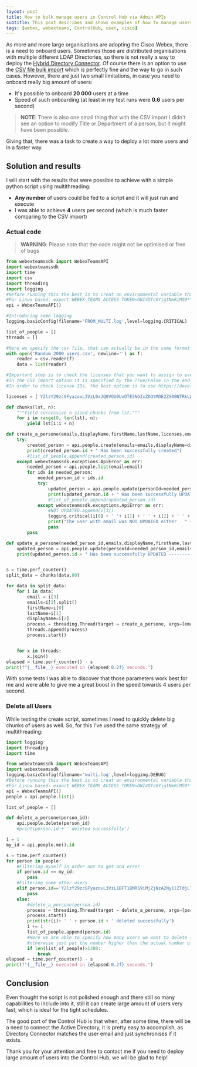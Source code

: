 ```yaml
---
layout: post
title: How to bulk manage users in Control Hub via Admin APIs
subtitle: This post describes and shows examples of how to manage users via the Cisco Webex Control Hub Admin APIs.
tags: [webex, webexteams, ControlHub, user, cisco]
---
```

As more and more large organisations are adopting the Cisco Webex, there is a need to onboard users. Sometimes those are distributed organisations with multiple different LDAP Directories, so there is not really a way to deploy the [Hybrid Directory Connector](https://www.cisco.com/c/en/us/td/docs/voice_ip_comm/cloudCollaboration/spark/hybridservices/directoryconnector/cmgt_b_directory-connector-guide-admins/cmgt_b_directory-connector-guide-admins_chapter_01001.html). Of course there is an option to use the [CSV file bulk import](https://help.webex.com/en-us/nlkiw8e/Add-Multiple-Users-in-Cisco-Webex-Control-Hub-with-the-CSV-Template) which is perfectly fine and the way to go in such cases. However, there are just two small limitations, in case you need to onboard really big amount of users:
* It's possible to onboard **20 000** users at a time
* Speed of such onboarding (at least in my test runs were **0.6** users per second)

> **NOTE**: There is also one small thing that with the CSV import I didn't see an option to modify Title or Department of a person, but it might have been possible.

Giving that, there was a task to create a way to deploy a lot more users and in a faster way.


## Solution and results

I will start with the results that were possible to achieve with a simple python script using multithreading:
* **Any number** of users could be fed to a script and it will just run and execute
* I was able to achieve **4** users per second (which is much faster comparing to the CSV import)

### Actual code

> **WARNING**: Please note that the code might not be optimised or free of bugs

```python
from webexteamssdk import WebexTeamsAPI
import webexteamssdk
import time
import csv
import threading
import logging
#Before running this the best is to creat an environmental variable that will contain your token
#For Linux based: export WEBEX_TEAMS_ACCESS_TOKEN=OWI4OTc0YjgtNmRiMS0*********
api = WebexTeamsAPI()

#Introducing some logging
logging.basicConfig(filename='FROM_MULTI.log',level=logging.CRITICAL)

list_of_people = []
threads = []

#Here we specify the csv file, that can actually be in the same format that exported from the Control Hub
with open('Random_2000_users.csv', newline='') as f:
    reader = csv.reader(f)
    data = list(reader)

#Important step is to check the licenses that you want to assign to every users
#In the CSV import option it is specified by the True/False in the end columns
#In order to check license IDs, the best option is to use https://developer.webex.com/docs/api/v1/licenses/list-licenses

licenses = ['Y2lzY29zcGFyazovL3VzL0xJQ0VOU0UvOTE5NGIxZDQtMDE2ZS00NTRkLWFhNjgtMzRmZDU4NTdlZjJhOkVFXzEzZDhjMTlmLTY5OWEtNDY4ZC04YmQ0LTRhODZhMzM1OGI2MV9vbmJvYXJkdGVzdGluZy53ZWJleC5jb20','Y2lzY29zcGFyazovL3VzL0xJQ0VOU0UvOTE5NGIxZDQtMDE2ZS00NTRkLWFhNjgtMzRmZDU4NTdlZjJhOkNNUl82ZTAxN2U2OC0zZDgyLTQ2YTctYjc3Yy1lMmFjMTAxM2Y4ZmJfb25ib2FyZHRlc3Rpbmcud2ViZXguY29t','Y2lzY29zcGFyazovL3VzL0xJQ0VOU0UvOTE5NGIxZDQtMDE2ZS00NTRkLWFhNjgtMzRmZDU4NTdlZjJhOk1TX2VkMTFjNTA0LTljNjAtNDFlMS1iNjMxLTM1MzM2NTg2NGFjMw','Y2lzY29zcGFyazovL3VzL0xJQ0VOU0UvOTE5NGIxZDQtMDE2ZS00NTRkLWFhNjgtMzRmZDU4NTdlZjJhOkNGXzZjMzRjMDhjLWU5MTMtNDJjYi05OTQ5LTczY2MzOGRjMWYxMQ']

def chunks(lst, n):
    """Yield successive n-sized chunks from lst."""
    for i in range(0, len(lst), n):
        yield lst[i:i + n]

def create_a_persone(emails,displayName,firstName,lastName,licenses,email):
    try:
        created_person = api.people.create(emails=emails,displayName=displayName,firstName=firstName,lastName=lastName,licenses=licenses)
        print(created_person.id + " Has been successfully created")
        #list_of_people.append(created_person.id)
    except webexteamssdk.exceptions.ApiError as err:
        needed_person = api.people.list(email=email)
        for ids in needed_person:
            needed_person_id = ids.id
            try:
                updated_person = api.people.update(personId=needed_person_id,emails=emails,displayName=displayName,firstName=firstName,lastName=lastName,licenses=licenses)
                print(updated_person.id + " Has been successfully UPDATED ------------------------------ UPDATED")
                #list_of_people.append(updated_person.id)
            except webexteamssdk.exceptions.ApiError as err:
                #NOT_UPDATED.append(i[3])
                logging.critical(i[0] + ' '+ i[1] + ' ' + i[2] + ' ' + i[3])
                print("The user with email was NOT UPDATED either   " + i[3])
                pass
        pass

def update_a_persone(needed_person_id,emails,displayName,firstName,lastName,licenses):
    updated_person = api.people.update(personId=needed_person_id,emails=emails,displayName=displayName,firstName=firstName,lastName=lastName,licenses=licenses)
    print(updated_person.id + " Has been successfully UPDATED ------------------------------ UPDATED")


s = time.perf_counter()
split_data = chunks(data,80)  

for data in split_data:
    for i in data:
        email = i[3]
        emails=i[3].split()
        firstName=i[0]
        lastName=i[1]
        displayName=i[2]
        process = threading.Thread(target = create_a_persone, args=[emails,displayName,firstName,lastName,licenses,email],)
        threads.append(process)
        process.start()


    for x in threads:
        x.join()    
elapsed = time.perf_counter() - s
print(f"{__file__} executed in {elapsed:0.2f} seconds.")
```

With some tests I was able to discover that those parameters work best for me and were able to give me a great boost in the speed towards 4 users per second.

### Delete all Users

While testing the create script, sometimes I need to quickly delete big chunks of users as well. So, for this I've used the same strategy of multithreading:

```python
import logging
import threading
import time

from webexteamssdk import WebexTeamsAPI
import webexteamssdk
logging.basicConfig(filename='multi.log',level=logging.DEBUG)
#Before running this the best is to creat an environmental variable that will contain your token
#For Linux based: export WEBEX_TEAMS_ACCESS_TOKEN=OWI4OTc0YjgtNmRiMS0*********
api = WebexTeamsAPI()
people = api.people.list()

list_of_people = []

def delete_a_persone(person_id):
    api.people.delete(person_id)
    #print(person.id + ' deleted successfully')

i = 1
my_id = api.people.me().id   

s = time.perf_counter()
for person in people:
    #Filtering myself in order not to get and error
    if person.id == my_id:
        pass
    #Filtering some other users
    elif person.id=='Y2lzY29zcGFyazovL3VzL1BFT1BMRS9iMjZjNzA2Ny1lZTdjLTRkOGEtOTkzNy1kNmJmMjZiMTA3OTM':
        pass  
    else:
        #delete_a_persone(person.id)
        process = threading.Thread(target = delete_a_persone, args=[person.id],)
        process.start()
        print(str(i)+ ' ' + person.id + ' deleted successfully')
        i += 1
        list_of_people.append(person.id)
        #Here we are able to specify how many users we want to delete (in case we don't want to delete everyone)
        #otherwise just put the number higher than the actual number of users in the Control Hub
        if len(list_of_people)>1300:
            break
elapsed = time.perf_counter() - s
print(f"{__file__} executed in {elapsed:0.2f} seconds.")
```           


## Conclusion
Even thought the script is not polished enough and there still so many capabilities to include into it, still it can create large amount of users very fast, which is ideal for the tight schedules.

The good part of the Control Hub is that when, after some time, there will be a need to connect the Active Directory, it is pretty easy to accomplish, as Directory Connector matches the user email and just synchronises if it exists.

Thank you for your attention and free to contact me if you need to deploy large amount of users into the Control Hub, we will be glad to help!
